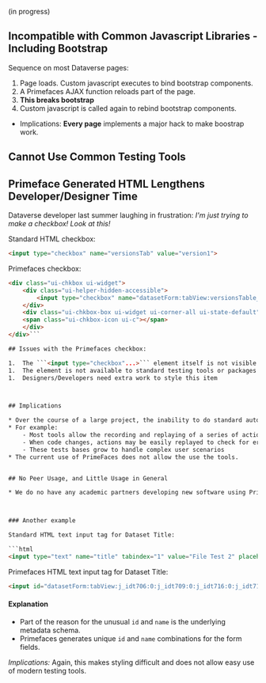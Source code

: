 (in progress)


## Incompatible with Common Javascript Libraries - Including Bootstrap

Sequence on most Dataverse pages:

1. Page loads.  Custom javascript executes to bind bootstrap components.
2. A Primefaces AJAX function reloads part of the page.
3. **This breaks bootstrap**
4. Custom javascript is called again to rebind bootstrap components.

- Implications: **Every page** implements a major hack to make boostrap work.

## Cannot Use Common Testing Tools

## Primeface Generated HTML Lengthens Developer/Designer Time

Dataverse developer last summer laughing in frustration: *I'm just trying to make a checkbox!  Look at this!*

Standard HTML checkbox:  

```html
<input type="checkbox" name="versionsTab" value="version1">
```

Primefaces checkbox: 

```html
<div class="ui-chkbox ui-widget">
    <div class="ui-helper-hidden-accessible">
        <input type="checkbox" name="datasetForm:tabView:versionsTable_checkbox">
    </div>
    <div class="ui-chkbox-box ui-widget ui-corner-all ui-state-default">
    <span class="ui-chkbox-icon ui-c"></span>
    </div>
</div>```

## Issues with the Primefaces checkbox:

1.  The ```<input type="checkbox"...>``` element itself is not visible to the user.
1.  The element is not available to standard testing tools or packages which depend on visibility and names.
1.  Designers/Developers need extra work to style this item



## Implications

* Over the course of a large project, the inability to do standard automated testing can minimally lead to tens of thousands of dollars in lost staff time.
* For example:
    - Most tools allow the recording and replaying of a series of actions.  This recording/replaying is based on the use of standard HTML elements with stable ```id``` or ```name``` tags.
    - When code changes, actions may be easily replayed to check for errors.
    - These tests bases grow to handle complex user scenarios
* The current use of PrimeFaces does not allow the use the tools.  


## No Peer Usage, and Little Usage in General

* We do no have any academic partners developing new software using Primefaces



### Another example

Standard HTML text input tag for Dataset Title:  

```html
<input type="text" name="title" tabindex="1" value="File Test 2" placeholder="Enter title...">
```

Primefaces HTML text input tag for Dataset Title:   

```html
<input id="datasetForm:tabView:j_idt706:0:j_idt709:0:j_idt716:0:j_idt718:0:inputText" class="ui-inputfield ui-inputtext ui-widget ui-state-default ui-corner-all form-control" type="text" tabindex="1" value="File Test 2" name="datasetForm:tabView:j_idt706:0:j_idt709:0:j_idt716:0:j_idt718:0:inputText" role="textbox" aria-disabled="false" aria-readonly="false" aria-multiline="false" placeholder="Enter title...">
```

#### Explanation

* Part of the reason for the unusual ```id``` and ```name``` is the underlying metadata schema.
* Primefaces generates unique ```id``` and ```name``` combinations for the form fields.

*Implications:*  Again, this makes styling difficult and does not allow easy use of modern testing tools.





